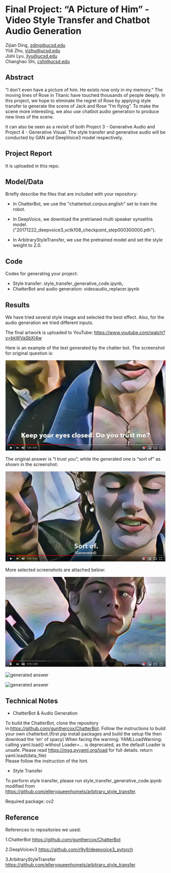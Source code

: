 # Final Project: “A Picture of Him” - Video Style Transfer and Chatbot Audio Generation

Zijian Ding, zding@ucsd.edu  
Yidi Zhu, yizhu@ucsd.edu  
Jishi Lyu, jlyu@ucsd.edu  
Changhao Shi, cshi@ucsd.edu

## Abstract

“I don't even have a picture of him. He exists now only in my memory." The moving lines of Rose in Titanic have touched thousands of people deeply. In this project, we hope to eliminate the regret of Rose by applying style transfer to generate the scene of Jack and Rose “I’m flying”. To make the scene more interesting, we also use chatbot audio generation to produce new lines of the scene.

It can also be seen as a revisit of both Project 3 - Generative Audio and Project 4 - Generative Visual. The style transfer and generative audio will be conducted by GAN and DeepVoice3 model respectively.

## Project Report
It is uploaded in this repo.

## Model/Data

Briefly describe the files that are included with your repository:

- In ChatterBot, we use the "chatterbot.corpus.english" set to train the robot. 

- In DeepVoice, we download the pretrianed multi speaker synsethis model.
("20171222_deepvoice3_vctk108_checkpoint_step000300000.pth").

- In ArbitraryStyleTransfer, we use the pretrained model and set the style weight to 2.0.

## Code

Codes for generating your project:
- Style transfer: style_transfer_generative_code.ipynb, 
- ChatterBot and audio generation: videoaudio_replacer.ipynb

## Results
We have tried several style image and selected the best effect. Also, for the audio generation we tried different inputs.

The final artwork is uploaded to YouTube: 
https://www.youtube.com/watch?v=bkWVaSbXI4w

Here is an example of the text generated by the chatter bot. 
The screenshot for original question is:

![question](https://github.com/ucsd-ml-arts/ml-art-final2-iamflying/blob/master/some_example/Doyoutrustme.png)

The original answer is “I trust you”; while the generated one is “sort of” as shown in the screenshot:

![generated answer](https://github.com/ucsd-ml-arts/ml-art-final2-iamflying/blob/master/some_example/Sortof.png)

More selected screenshots are attached below:

![generated answer](https://github.com/ucsd-ml-arts/ml-art-final2-iamflying/blob/master/some_example/example1.png)

![generated answer](https://github.com/ucsd-ml-arts/ml-art-final2-iamflying/blob/master/some_example/example2.png)

![generated answer](https://github.com/ucsd-ml-arts/ml-art-final2-iamflying/blob/master/some_example/example3.png)

## Technical Notes

- ChatterBot & Audio Generation

To build the ChatterBot, clone the repository in:https://github.com/gunthercox/ChatterBot. Follow the instructions to build your own chatterbot.(first pip install packages and build the setup file then download the 'en' of spacy)
When facing the warning: YAMLLoadWarning: calling yaml.load() without Loader=... is deprecated, as the default Loader is unsafe. Please read https://msg.pyyaml.org/load for full details.
  return yaml.load(data_file)   
Please follow the instruction of the hint.

- Style Transfer

To perform style transfer, please run style_transfer_generative_code.ipynb modified from https://github.com/elleryqueenhomels/arbitrary_style_transfer.
 
Required package: cv2

## Reference

References to repositories we used:

1.ChatterBot https://github.com/gunthercox/ChatterBot  

2.DeepVoicev3 https://github.com/r9y9/deepvoice3_pytorch

3.ArbitraryStyleTransfer https://github.com/elleryqueenhomels/arbitrary_style_transfer
